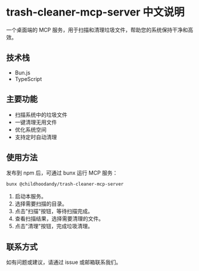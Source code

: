 # trash-cleaner-mcp-server 中文说明

一个桌面端的 MCP 服务，用于扫描和清理垃圾文件，帮助您的系统保持干净和高效。

## 技术栈
- Bun.js
- TypeScript

## 主要功能
- 扫描系统中的垃圾文件
- 一键清理无用文件
- 优化系统空间
- 支持定时自动清理

## 使用方法
发布到 npm 后，可通过 bunx 运行 MCP 服务：

```sh
bunx @childhoodandy/trash-cleaner-mcp-server
```

1. 启动本服务。
2. 选择需要扫描的目录。
3. 点击"扫描"按钮，等待扫描完成。
4. 查看扫描结果，选择需要清理的文件。
5. 点击"清理"按钮，完成垃圾清理。

## 联系方式
如有问题或建议，请通过 issue 或邮箱联系我们。 